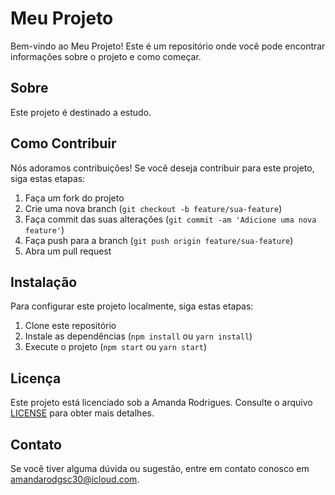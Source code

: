 # Meu Projeto

Bem-vindo ao Meu Projeto! Este é um repositório onde você pode encontrar informações sobre o projeto e como começar.

## Sobre

Este projeto é destinado a estudo.

## Como Contribuir

Nós adoramos contribuições! Se você deseja contribuir para este projeto, siga estas etapas:

1. Faça um fork do projeto
2. Crie uma nova branch (`git checkout -b feature/sua-feature`)
3. Faça commit das suas alterações (`git commit -am 'Adicione uma nova feature'`)
4. Faça push para a branch (`git push origin feature/sua-feature`)
5. Abra um pull request

## Instalação

Para configurar este projeto localmente, siga estas etapas:

1. Clone este repositório
2. Instale as dependências (`npm install` ou `yarn install`)
3. Execute o projeto (`npm start` ou `yarn start`)

## Licença

Este projeto está licenciado sob a Amanda Rodrigues. Consulte o arquivo [LICENSE](LICENSE) para obter mais detalhes.

## Contato

Se você tiver alguma dúvida ou sugestão, entre em contato conosco em amandarodgsc30@icloud.com.

